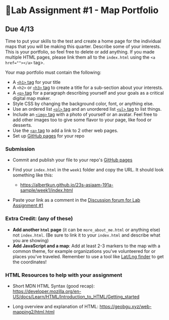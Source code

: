 # 📝Lab Assignment #1 - Map Portfolio

## Due 4/13
Time to put your skills to the test and create a home page for the individual maps that you will be making this quarter. Describe some of your interests. This is your portfolio, so feel free to delete or add anything. If you made multiple HTML pages, please link them all to the `index.html` using the `<a href=""></a>` tag>.

Your map portfolio must contain the following:

- A [`<h1>` tag](https://developer.mozilla.org/en-US/docs/Web/HTML/Element/Heading_Elements) for your title
- A `<h2>` or [`<h3>` tag](https://developer.mozilla.org/en-US/docs/Web/HTML/Element/Heading_Elements) to create a title for a sub-section about your interests. 
- A [`<p>` tag](https://developer.mozilla.org/en-US/docs/Web/HTML/Element/p) for a paragraph describing yourself and your goals as a critical digital map maker.
- Style CSS by changing the background color, font, or anything else.
- Use an ordered list [`<ol>` tag](https://developer.mozilla.org/en-US/docs/Web/HTML/Element/ol) and an unordered list [`<ul>` tag](https://developer.mozilla.org/en-US/docs/Web/HTML/Element/ul) to list things.
- Include an [`<img>` tag](https://developer.mozilla.org/en-US/docs/Web/HTML/Element/img) with a photo of yourself or an avatar. Feel free to add other images too to give some flavor to your page, like food or desserts.
- Use the [`<a>` tag](https://developer.mozilla.org/en-US/docs/Web/HTML/Element/a) to add a link to 2 other web pages.
- Set up [GitHub pages](../../help/submit.md) for your repo

###  Submission

- Commit and publish your file to your repo's [GitHub pages](https://guides.github.com/features/pages/)
- Find your `index.html` in the `week1` folder and copy the URL. It should look something like this:

  - https://albertkun.github.io/23s-asiaam-191a-sample/week1/index.html

- Paste your link as a comment in the [Discussion forum for Lab Assignment #1](https://github.com/albertkun/23S-ASIAAM-191A/discussions/2)

### Extra Credit: (any of these) 
   - **Add another `html` page** (it can be `more_about_me.html` or anything else) not `index.html`. (Be sure to link it to your `index.html` and describe what you are showing)
  - **Add JavaScript and a map**:  Add at least 2-3 markers to the map with a common theme, for example organizations you've volunteered for or places you've traveled. Remember to use a tool like [Lat/Lng finder](https://www.latlong.net/) to get the coordinates!

### HTML Resources to help with your assignment

- Short MDN HTML Syntax (good recap): 
https://developer.mozilla.org/en-US/docs/Learn/HTML/Introduction_to_HTML/Getting_started

- Long overview and explanation of HTML:
https://geobgu.xyz/web-mapping2/html.html